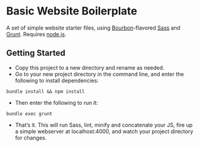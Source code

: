 Basic Website Boilerplate
===========

A set of simple website starter files, using [Bourbon](http://bourbon.io)-flavored [Sass](http://sass-lang.com) and [Grunt](http://gruntjs.com). Requires [node.js](http://nodejs.org).

## Getting Started
- Copy this project to a new directory and rename as needed.
- Go to your new project directory in the command line, and enter the following to install dependencies:  
```
bundle install && npm install
```
- Then enter the following to run it:
```
bundle exec grunt
```
- That’s it. This will run Sass, lint, minify and concatenate your JS, fire up a simple webserver at localhost:4000, and watch your project directory for changes.
